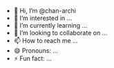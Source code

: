- 👋 Hi, I’m @chan-archi
- 👀 I’m interested in ...
- 🌱 I’m currently learning ...
- 💞️ I’m looking to collaborate on ...
- 📫 How to reach me ...
- 😄 Pronouns: ...
- ⚡ Fun fact: ...

<!---
chan-archi/chan-archi is a ✨ special ✨ repository because its `README.md` (this file) appears on your GitHub profile.
You can click the Preview link to take a look at your changes.
--->
